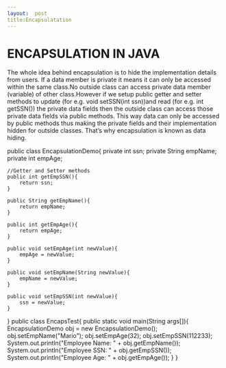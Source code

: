 ```yaml
---
layout:  post
title:Encapsulatation
---
```


# ENCAPSULATION IN JAVA

The whole idea behind encapsulation is to hide the implementation details from users. If a data member is private it means it can only be accessed within the same class.No outside class can access private data member (variable) of other class.However if we setup public getter and setter methods to update (for e.g. void setSSN(int ssn))and read (for e.g.  int getSSN()) the private data fields then the outside class can access those private data fields via public methods. This way data can only be accessed by public methods thus making the private fields and their implementation hidden for outside classes. That’s why encapsulation is known as data hiding.

public class EncapsulationDemo{
    private int ssn;
    private String empName;
    private int empAge;

    //Getter and Setter methods
    public int getEmpSSN(){
        return ssn;
    }

    public String getEmpName(){
        return empName;
    }

    public int getEmpAge(){
        return empAge;
    }

    public void setEmpAge(int newValue){
        empAge = newValue;
    }

    public void setEmpName(String newValue){
        empName = newValue;
    }

    public void setEmpSSN(int newValue){
        ssn = newValue;
    }
}
public class EncapsTest{
    public static void main(String args[]){
         EncapsulationDemo obj = new EncapsulationDemo();
         obj.setEmpName("Mario");
         obj.setEmpAge(32);
         obj.setEmpSSN(112233);
         System.out.println("Employee Name: " + obj.getEmpName());
         System.out.println("Employee SSN: " + obj.getEmpSSN());
         System.out.println("Employee Age: " + obj.getEmpAge());
    } 
}


